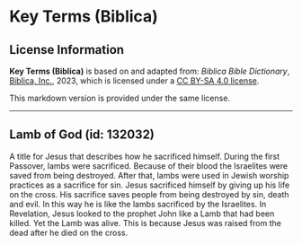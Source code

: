 # Key Terms (Biblica)

## License Information

**Key Terms (Biblica)** is based on and adapted from: _Biblica Bible Dictionary_, [Biblica, Inc.](https://www.biblica.com/), 2023, which is licensed under a [CC BY-SA 4.0 license](https://creativecommons.org/licenses/by-sa/4.0/legalcode.en).

This markdown version is provided under the same license.



--------------------------------

## Lamb of God (id: 132032)

A title for Jesus that describes how he sacrificed himself. During the first Passover, lambs were sacrificed. Because of their blood the Israelites were saved from being destroyed. After that, lambs were used in Jewish worship practices as a sacrifice for sin. Jesus sacrificed himself by giving up his life on the cross. His sacrifice saves people from being destroyed by sin, death and evil. In this way he is like the lambs sacrificed by the Israelites. In Revelation, Jesus looked to the prophet John like a Lamb that had been killed. Yet the Lamb was alive. This is because Jesus was raised from the dead after he died on the cross.



